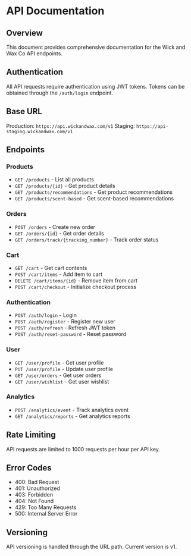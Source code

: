 # API Documentation

## Overview
This document provides comprehensive documentation for the Wick and Wax Co API endpoints.

## Authentication
All API requests require authentication using JWT tokens. Tokens can be obtained through the `/auth/login` endpoint.

## Base URL
Production: `https://api.wickandwax.com/v1`
Staging: `https://api-staging.wickandwax.com/v1`

## Endpoints

### Products
- `GET /products` - List all products
- `GET /products/{id}` - Get product details
- `GET /products/recommendations` - Get product recommendations
- `GET /products/scent-based` - Get scent-based recommendations

### Orders
- `POST /orders` - Create new order
- `GET /orders/{id}` - Get order details
- `GET /orders/track/{tracking_number}` - Track order status

### Cart
- `GET /cart` - Get cart contents
- `POST /cart/items` - Add item to cart
- `DELETE /cart/items/{id}` - Remove item from cart
- `POST /cart/checkout` - Initialize checkout process

### Authentication
- `POST /auth/login` - Login
- `POST /auth/register` - Register new user
- `POST /auth/refresh` - Refresh JWT token
- `POST /auth/reset-password` - Reset password

### User
- `GET /user/profile` - Get user profile
- `PUT /user/profile` - Update user profile
- `GET /user/orders` - Get user orders
- `GET /user/wishlist` - Get user wishlist

### Analytics
- `POST /analytics/event` - Track analytics event
- `GET /analytics/reports` - Get analytics reports

## Rate Limiting
API requests are limited to 1000 requests per hour per API key.

## Error Codes
- 400: Bad Request
- 401: Unauthorized
- 403: Forbidden
- 404: Not Found
- 429: Too Many Requests
- 500: Internal Server Error

## Versioning
API versioning is handled through the URL path. Current version is v1.
